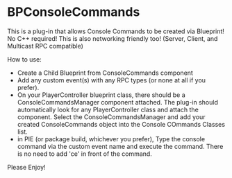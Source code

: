 # BPConsoleCommands

This is a plug-in that allows Console Commands to be created via Blueprint! No C++ required! This is also networking friendly too! (Server, Client, and Multicast RPC compatible)

How to use:

- Create a Child Blueprint from ConsoleCommands component
- Add any custom event(s) with any RPC types (or none at all if you prefer).
- On your PlayerController blueprint class, there should be a ConsoleCommandsManager component attached. The plug-in should automatically look for any PlayerController class and attach the component. Select the ConsoleCommandsManager and add your created ConsoleCommands object into the Console COmmands Classes list.
- in PIE (or package build, whichever you prefer), Type the console command via the custom event name and execute the command. There is no need to add 'ce' in front of the command.


Please Enjoy! 
